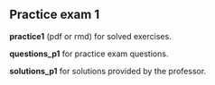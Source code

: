 ## Practice exam 1

__practice1__ (pdf or rmd) for solved exercises.

__questions_p1__ for practice exam questions. 

__solutions_p1__ for solutions provided by the professor.
